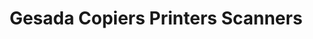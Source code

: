 ---
title: "Gesada Copiers Printers Scanners"
url: /daytona-beach/gesada-copiers-printers-scanners/
shop: copyshop
---